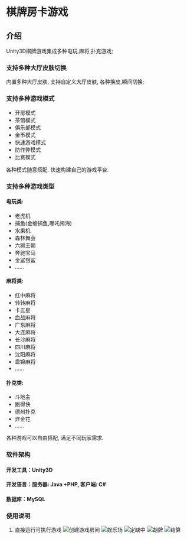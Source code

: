 # 棋牌房卡游戏

## 介绍
Unity3D棋牌游戏集成多种电玩,麻将,扑克游戏;
### 支持多种大厅皮肤切换
内置多种大厅皮肤, 支持自定义大厅皮肤, 各种换皮,瞬间切换;
### 支持多种游戏模式
  - 开房模式
  - 茶馆模式
  - 俱乐部模式
  - 金币模式
  - 快速游戏模式
  - 防作弊模式
  - 比赛模式

各种模式随意搭配. 快速构建自己的游戏平台.
### 支持多种游戏类型
#### 电玩类: 
  - 老虎机
  - 捕鱼(金蟾捕鱼,哪吒闹海)
  - 水果机
  - 森林舞会
  - 六狮王朝
  - 奔驰宝马
  - 金鲨银鲨
  - ......
#### 麻将类: 
  - 红中麻将
  - 转转麻将
  - 卡五星
  - 血战麻将
  - 广东麻将
  - 大连麻将
  - 长沙麻将
  - 四川麻将
  - 沈阳麻将
  - 盘锦麻将
  - ......
#### 扑克类: 
  - 斗地主
  - 跑得快
  - 德州扑克
  - 炸金花 
  - ......

各种游戏可以自由搭配, 满足不同玩家需求.

### 软件架构
#### 开发工具：Unity3D
#### 开发语言：服务器: Java +PHP, 客户端: C#
#### 数据库：MySQL
 
### 使用说明
1. 直接运行可执行游戏 
![创建游戏房间](https://images.gitee.com/uploads/images/2019/0626/110245_b5e379e6_2525.jpeg "创建游戏房间")
![娱乐场](https://images.gitee.com/uploads/images/2019/0626/110508_31d2e3c3_2525.png "娱乐场")
![定缺中](https://images.gitee.com/uploads/images/2019/0626/110542_4d8b109a_2525.png "定缺中")
![胡牌](https://images.gitee.com/uploads/images/2019/0626/110608_067b7b98_2525.png "胡牌")
![结算](https://images.gitee.com/uploads/images/2019/0626/110636_c43c30db_2525.png "结算")
